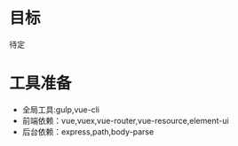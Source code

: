 # 目标
待定
# 工具准备
- 全局工具:gulp,vue-cli
- 前端依赖：vue,vuex,vue-router,vue-resource,element-ui
- 后台依赖：express,path,body-parse
